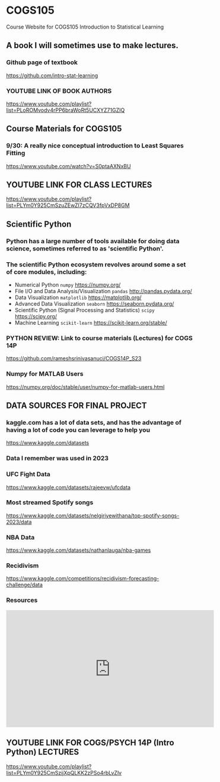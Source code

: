 # COGS105
Course Website for COGS105 Introduction to Statistical Learning

## A book I will sometimes use to make lectures. 

### Github page of textbook 

https://github.com/intro-stat-learning

### YOUTUBE LINK OF BOOK AUTHORS 

https://www.youtube.com/playlist?list=PLoROMvodv4rPP6braWoRt5UCXYZ71GZIQ

## Course Materials for COGS105 

### 9/30: A really nice conceptual introduction to Least Squares Fitting 

https://www.youtube.com/watch?v=S0ptaAXNxBU

## YOUTUBE LINK FOR CLASS LECTURES

https://www.youtube.com/playlist?list=PLYm0Y925CmSzuZEwZI7zCQV3fpVxDP8GM

## Scientific Python

### Python has a large number of tools available for doing data science, sometimes referred to as 'scientific Python'. 

### The scientific Python ecosystem revolves around some a set of core modules, including:

- Numerical Python `numpy` https://numpy.org/
- File I/O and Data Analysis/Visualization `pandas` http://pandas.pydata.org/
- Data Visualization `matplotlib` https://matplotlib.org/
- Advanced Data Visualization `seaborn` https://seaborn.pydata.org/
- Scientific Python (Signal Processing and Statistics) `scipy`  https://scipy.org/
- Machine Learning `scikit-learn` https://scikit-learn.org/stable/

### **PYTHON REVIEW: Link to course materials (Lectures) for COGS 14P** 

https://github.com/rameshsrinivasanuci/COGS14P_S23

### **Numpy for MATLAB Users**

https://numpy.org/doc/stable/user/numpy-for-matlab-users.html

## DATA SOURCES FOR FINAL PROJECT

### kaggle.com has a lot of data sets, and has the advantage of having a lot of code you can leverage to help you ###

https://www.kaggle.com/datasets

### **Data I remember was used in 2023** 

### UFC Fight Data 

https://www.kaggle.com/datasets/rajeevw/ufcdata

### Most streamed Spotify songs 

https://www.kaggle.com/datasets/nelgiriyewithana/top-spotify-songs-2023/data

### NBA Data 

https://www.kaggle.com/datasets/nathanlauga/nba-games

### Recidivism

https://www.kaggle.com/competitions/recidivism-forecasting-challenge/data

### Resources 

<iframe title='Embedded Media titled: Anaconda Python and Visual Studio Code' aria-label='Embedded Media titled: Anaconda Python and Visual Studio Code' width="560"  height="315"  src="https://uci.yuja.com/V/Video?v=8755196&node=37825848&a=33941185&preload=false" frameborder="0" webkitallowfullscreen mozallowfullscreen allowfullscreen loading="lazy"></iframe>

## YOUTUBE LINK FOR COGS/PSYCH 14P (Intro Python) LECTURES 

https://www.youtube.com/playlist?list=PLYm0Y925CmSzijXpQLKK2zPSo4rbLvZlv

